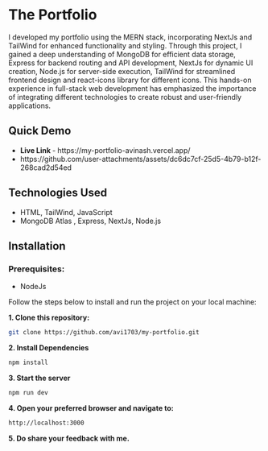 # The Portfolio

I developed my portfolio using the MERN stack, incorporating NextJs and TailWind for enhanced functionality and styling. Through this project, I gained a deep understanding of MongoDB for efficient data storage, Express for backend routing and API development, NextJs for dynamic UI creation, Node.js for server-side execution, TailWind for streamlined frontend design and react-icons library for different icons. This hands-on experience in full-stack web development has emphasized the importance of integrating different technologies to create robust and user-friendly applications.

## Quick Demo
<ul>
  <li><b>Live Link </b>- https://my-portfolio-avinash.vercel.app/</li>

  <li> https://github.com/user-attachments/assets/dc6dc7cf-25d5-4b79-b12f-268cad2d54ed </li>
</ul>


## Technologies Used
<ul>
<li>HTML, TailWind, JavaScript </li>
<li>MongoDB Atlas , Express, NextJs, Node.js </li>
</ul>

## Installation
### Prerequisites:
- NodeJs

Follow the steps below to install and run the project on your local machine:

**1.  Clone this repository:**
```bash
git clone https://github.com/avi1703/my-portfolio.git
```

**2. Install Dependencies**
```bash
npm install
```

**3. Start the server**
```bash
npm run dev
```

**4. Open your preferred browser and navigate to:**
```bash
http://localhost:3000
```

**5. Do share your feedback with me.**
